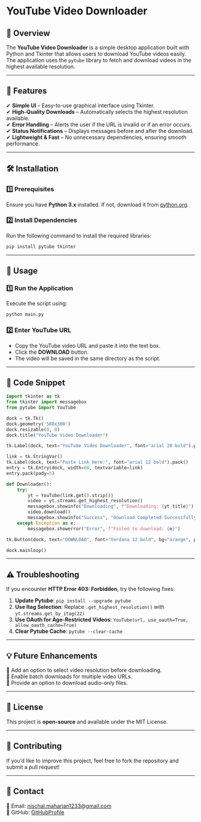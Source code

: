 # YouTube Video Downloader

## 📌 Overview
The **YouTube Video Downloader** is a simple desktop application built with Python and Tkinter that allows users to download YouTube videos easily. The application uses the `pytube` library to fetch and download videos in the highest available resolution.

---

## 🚀 Features
✔ **Simple UI** – Easy-to-use graphical interface using Tkinter.  
✔ **High-Quality Downloads** – Automatically selects the highest resolution available.  
✔ **Error Handling** – Alerts the user if the URL is invalid or if an error occurs.  
✔ **Status Notifications** – Displays messages before and after the download.  
✔ **Lightweight & Fast** – No unnecessary dependencies, ensuring smooth performance.

---

## 🛠️ Installation
### **1️⃣ Prerequisites**
Ensure you have **Python 3.x** installed. If not, download it from [python.org](https://www.python.org/).

### **2️⃣ Install Dependencies**
Run the following command to install the required libraries:
```bash
pip install pytube tkinter
```

---

## 📌 Usage
### **1️⃣ Run the Application**
Execute the script using:
```bash
python main.py
```

### **2️⃣ Enter YouTube URL**
- Copy the YouTube video URL and paste it into the text box.
- Click the **DOWNLOAD** button.
- The video will be saved in the same directory as the script.

---

## 📝 Code Snippet
```python
import tkinter as tk
from tkinter import messagebox
from pytube import YouTube

dock = tk.Tk()
dock.geometry('500x300')
dock.resizable(0, 0)
dock.title("YouTube Video Downloader")

tk.Label(dock, text="YouTube Video Downloader", font="arial 20 bold").pack(pady=10)

link = tk.StringVar()
tk.Label(dock, text="Paste Link Here:", font="arial 12 bold").pack()
entry = tk.Entry(dock, width=60, textvariable=link)
entry.pack(pady=5)

def Downloader():
    try:
        yt = YouTube(link.get().strip())
        video = yt.streams.get_highest_resolution()
        messagebox.showinfo("Downloading", f"Downloading: {yt.title}")
        video.download()
        messagebox.showinfo("Success", "Download Completed Successfully!")
    except Exception as e:
        messagebox.showerror("Error", f"Failed to download: {e}")

tk.Button(dock, text="DOWNLOAD", font="Verdana 12 bold", bg="orange", padx=10, command=Downloader).pack(pady=15)

dock.mainloop()
```

---

## ⚠️ Troubleshooting
If you encounter **HTTP Error 403: Forbidden**, try the following fixes:
1. **Update Pytube**: `pip install --upgrade pytube`
2. **Use Itag Selection**: Replace `.get_highest_resolution()` with `yt.streams.get_by_itag(22)`
3. **Use OAuth for Age-Restricted Videos**: `YouTube(url, use_oauth=True, allow_oauth_cache=True)`
4. **Clear Pytube Cache**: `pytube --clear-cache`

---

## 💡 Future Enhancements
🔹 Add an option to select video resolution before downloading.  
🔹 Enable batch downloads for multiple video URLs.  
🔹 Provide an option to download audio-only files.  

---

## 📜 License
This project is **open-source** and available under the MIT License.

---

## 🤝 Contributing
If you’d like to improve this project, feel free to fork the repository and submit a pull request!

---

## 📩 Contact
📧 Email: nischal.maharjan1233@gmail.com  
🔗 GitHub: [GitHubProfile](https://github.com/nisch-mhrzn)

